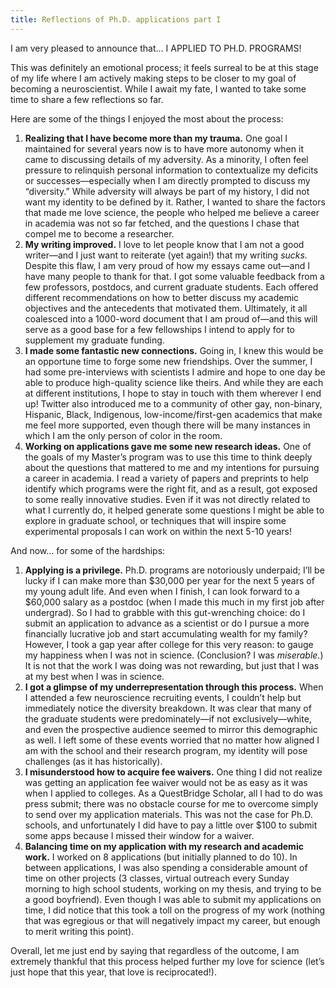 ```yaml
---
title: Reflections of Ph.D. applications part I
---
```

I am very pleased to announce that… I APPLIED TO PH.D. PROGRAMS! 

This was definitely an emotional process; it feels surreal to be at this stage of my life where I am actively making steps to be closer to my goal of becoming a neuroscientist. While I await my fate, I wanted to take some time to share a few reflections so far.

Here are some of the things I enjoyed the most about the process:
1. **Realizing that I have become more than my trauma.** One goal I maintained for several years now is to have more autonomy when it came to discussing details of my adversity. As a minority, I often feel pressure to relinquish personal information to contextualize my deficits or successes—especially when I am directly prompted to discuss my “diversity.” While adversity will always be part of my history, I did not want my identity to be defined by it. Rather, I wanted to share the factors that made me love science, the people who helped me believe a career in academia was not so far fetched, and the questions I chase that compel me to become a researcher. 
2. **My writing improved.** I love to let people know that I am not a good writer—and I just want to reiterate (yet again!) that my writing *sucks.* Despite this flaw, I am very proud of how my essays came out—and I have many people to thank for that. I got some valuable feedback from a few professors, postdocs, and current graduate students. Each offered different recommendations on how to better discuss my academic objectives and the antecedents that motivated them. Ultimately, it all coalesced into a 1000-word document that I am proud of—and this will serve as a good base for a few fellowships I intend to apply for to supplement my graduate funding. 
3. **I made some fantastic new connections.** Going in, I knew this would be an opportune time to forge some new friendships. Over the summer, I had some pre-interviews with scientists I admire and hope to one day be able to produce high-quality science like theirs. And while they are each at different institutions, I hope to stay in touch with them wherever I end up! Twitter also introduced me to a community of other gay, non-binary, Hispanic, Black, Indigenous, low-income/first-gen academics that make me feel more supported, even though there will be many instances in which I am the only person of color in the room. 
4. **Working on applications gave me some new research ideas.** One of the goals of my Master’s program was to use this time to think deeply about the questions that mattered to me and my intentions for pursuing a career in academia. I read a variety of papers and preprints to help identify which programs were the right fit, and as a result, got exposed to some really innovative studies. Even if it was not directly related to what I currently do, it helped generate some questions I might be able to explore in graduate school, or techniques that will inspire some experimental proposals I can work on within the next 5-10 years!

And now… for some of the hardships:
1. **Applying is a privilege.** Ph.D. programs are notoriously underpaid; I’ll be lucky if I can make more than $30,000 per year for the next 5 years of my young adult life. And even when I finish, I can look forward to a $60,000 salary as a postdoc (when I made this much in my first job after undergrad). So I had to grabble with this gut-wrenching choice: do I submit an application to advance as a scientist or do I pursue a more financially lucrative job and start accumulating wealth for my family? However, I took a gap year after college for this very reason: to gauge my happiness when I was not in science. (Conclusion? I was *miserable.*) It is not that the work I was doing was not rewarding, but just that I was at my best when I was in science. 
2. **I got a glimpse of my underrepresentation through this process.** When I attended a few neuroscience recruiting events, I couldn’t help but immediately notice the diversity breakdown. It was clear that many of the graduate students were predominately—if not exclusively—white, and even the prospective audience seemed to mirror this demographic as well. I left some of these events worried that no matter how aligned I am with the school and their research program, my identity will pose challenges (as it has historically). 
3. **I misunderstood how to acquire fee waivers.** One thing I did not realize was getting an application fee waiver would not be as easy as it was when I applied to colleges. As a QuestBridge Scholar, all I had to do was press submit; there was no obstacle course for me to overcome simply to send over my application materials. This was not the case for Ph.D. schools, and unfortunately I did have to pay a little over $100 to submit some apps because I missed their window for a waiver. 
4. **Balancing time on my application with my research and academic work.** I worked on 8 applications (but initially planned to do 10). In between applications, I was also spending a considerable amount of time on other projects (3 classes, virtual outreach every Sunday morning to high school students, working on my thesis, and trying to be a good boyfriend). Even though I was able to submit my applications on time, I did notice that this took a toll on the progress of my work (nothing that was egregious or that will negatively impact my career, but enough to merit writing this point). 

Overall, let me just end by saying that regardless of the outcome, I am extremely thankful that this process helped further my love for science (let’s just hope that this year, that love is reciprocated!).  
